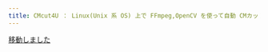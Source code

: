 ```yaml
---
title: CMcut4U ： Linux(Unix 系 OS) 上で FFmpeg,OpenCV を使って自動 CMカット
---
```


[移動しました]({{site.baseurl}}/src/CMcut4U.html)

